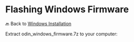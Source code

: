 # Flashing Windows Firmware
🔙 Back to [Windows Installation](https://github.com/ProjectValhalla/OdinWindowsGuides/blob/main/pages/WindowsInstallation.md)

Extract odin_windows_firmware.7z to your computer:
